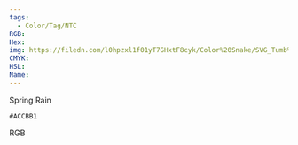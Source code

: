 ```yaml
---
tags:
  - Color/Tag/NTC
RGB:
Hex:
img: https://filedn.com/l0hpzxl1f01yT7GHxtF8cyk/Color%20Snake/SVG_Tumb%20Mass%20No%20Name/ACCBB1.svg
CMYK:
HSL:
Name:
---
```

Spring Rain
```palette
#ACCBB1
```
RGB
